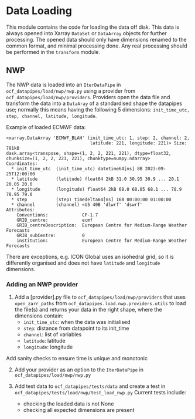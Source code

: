 # Data Loading

This module contains the code for loading the data off disk.
This data is always opened into Xarray `DataSet` or `DataArray` objects for further processing.
The opened data should only have dimensions renamed to the common format, and minimal processing done.
Any real processing should be performed in the `transform` module.

## NWP

The NWP data is loaded into an ```IterDataPipe``` in `ocf_datapipes/load/nwp/nwp.py` using a provider from `ocf_datapipes/load/nwp/providers`. Providers open the data file and transform the data into a `DataAray` of a standardised shape the datapipes use; normally this means having the following 5 dimensions: ```init_time_utc, step, channel, latitude, longitude```.

Example of loaded ECMWF data:

```
<xarray.DataArray 'ECMWF_BLAH' (init_time_utc: 1, step: 2, channel: 2,
                                latitude: 221, longitude: 221)> Size: 781kB
dask.array<transpose, shape=(1, 2, 2, 221, 221), dtype=float32, chunksize=(1, 2, 2, 221, 221), chunktype=numpy.ndarray>
Coordinates:
  * init_time_utc  (init_time_utc) datetime64[ns] 8B 2023-09-25T12:00:00
  * latitude       (latitude) float64 2kB 31.0 30.95 30.9 ... 20.1 20.05 20.0
  * longitude      (longitude) float64 2kB 68.0 68.05 68.1 ... 78.9 78.95 79.0
  * step           (step) timedelta64[ns] 16B 00:00:00 01:00:00
  * channel        (channel) <U5 40B 'dlwrf' 'dswrf'
Attributes:
    Conventions:             CF-1.7
    GRIB_centre:             ecmf
    GRIB_centreDescription:  European Centre for Medium-Range Weather Forecasts
    GRIB_subCentre:          0
    institution:             European Centre for Medium-Range Weather Forecasts
```

There are exceptions, e.g. ICON Global uses an isohedral grid, so it is differently organised and does not have ```latitude``` and ```longitude``` dimensions.

### Adding an NWP provider

1. Add a [provider].py file to `ocf_datapipes/load/nwp/providers` that uses `open_zarr_paths` from `ocf_datapipes.load.nwp.providers.utils` to load the file(s) and returns your data in the right shape, where the dimensions contain:
   - `init_time_utc`: when the data was initialised
   - `step`: distance from datapoint to its init_time
   - `channel`: list of variables
   - `latitude`: latitude
   - `longitude`: longitude

Add sanity checks to ensure time is unique and monotonic

2. Add your provider as an option to the `IterDataPipe` in `ocf_datapipes/load/nwp/nwp.py`

3. Add test data to `ocf_datapipes/tests/data` and create a test in `ocf_datapipes/tests/load/nwp/test_load_nwp.py`
Current tests include:
    - checking the loaded data is not None
    - checking all expected dimensions are present

